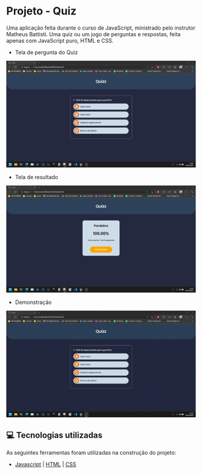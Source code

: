 # Projeto - Quiz

Uma aplicação feita durante o curso de JavaScript, ministrado pelo instrutor Matheus Battisti. Uma quiz ou um jogo de perguntas e respostas, feita apenas com JavaScript puro, HTML e CSS.

- Tela de pergunta do Quiz
<img src="QUIZZ/assets/imgs/Captura de tela 2023-03-26 221001.png"/>

<br />

- Tela de resultado
<img src="QUIZZ/assets/imgs/Captura de tela 2023-03-26 221049.png"/>

<br />

- Demonstração
<img src="QUIZZ/assets/imgs/quizz.gif"/>

<br />

## 💻 Tecnologias utilizadas
As seguintes ferramentas foram utilizadas na construção do projeto:
- [Javascript](https://developer.mozilla.org/en-US/docs/Web/JavaScript) | [HTML](https://developer.mozilla.org/en-US/docs/Web/HTML) | [CSS](https://developer.mozilla.org/en-US/docs/Web/CSS)
